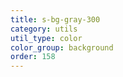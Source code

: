 ```yaml
---
title: s-bg-gray-300
category: utils
util_type: color
color_group: background
order: 158
---
```

<div class="s-bg-gray-300"></div>